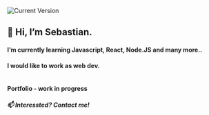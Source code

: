 ![Current Version](https://img.shields.io/badge/Readme-v0.3-1e87e4.svg)

<h2> 👋 Hi, I’m Sebastian. 
<h4> I’m currently learning Javascript, React, Node.JS and many more..<br>
<h4> I would like to work as web dev.<br>
<br>
<h4> Portfolio - work in progress
<h5> 📫 Interessted? Contact me!<br>
